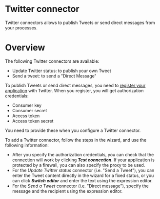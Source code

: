 # Twitter connector

Twitter connectors allows to publish Tweets or send direct messages from your processes.

# Overview

The following Twitter connectors are available:

* Update Twitter status: to publish your own Tweet
* Send a tweet: to send a "Direct Message"

To publish Tweets or send direct messages, you need to [register your application](https://apps.twitter.com/) with Twitter. When you register, you will get authorization credentials:

* Consumer key
* Consumer secret
* Access token
* Access token secret

You need to provide these when you configure a Twitter connector.
  

To add a Twitter connector, follow the steps in the wizard, and use the following information:

* After you specify the authorization credentials, you can check that the connection will work by clicking **_Test connection_**. If your application is protected by a firewall, you can also specify the proxy to be used.
* For the
_Update Twitter status_ connector (i.e. "Send a Tweet"), you can enter the Tweet content directly in the wizard for a fixed status, or you can click **_Switch editor_** and enter the text using the expression editor.
* For the
_Send a Tweet_ connector (i.e. "Direct message"), specify the message and the recipient using the expression editor.
